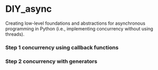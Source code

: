 # DIY_async

Creating low-level foundations and abstractions for asynchronous programming in Python (i.e., implementing concurrency without using threads).

### Step 1 concurrency using callback functions

### Step 2 concurrency with generators
